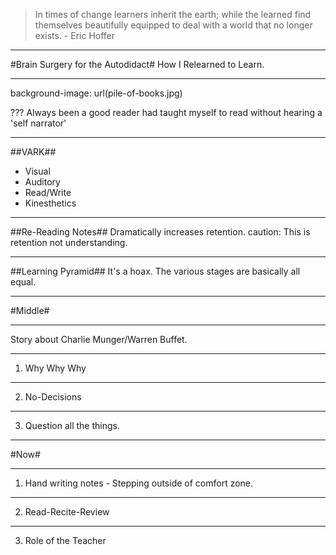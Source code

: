 > In times of change learners inherit the earth; while the learned find themselves beautifully equipped to deal with a world that no longer exists. - Eric Hoffer

---

#Brain Surgery for the Autodidact#
How I Relearned to Learn.

---
background-image: url(pile-of-books.jpg)


???
Always been a good reader
had taught myself to read without hearing a 'self narrator'

---

##VARK##
- Visual
- Auditory
- Read/Write
- Kinesthetics

---

##Re-Reading Notes##
Dramatically increases retention.
caution: This is retention not understanding.

---

##Learning Pyramid##
It's a hoax.
The various stages are basically all equal.

---

#Middle#

---

Story about Charlie Munger/Warren Buffet.

---

1. Why Why Why

---

2. No-Decisions

---

3. Question all the things.

---

#Now#

---

1. Hand writing notes - Stepping outside of comfort zone.

---

2. Read-Recite-Review

---

3. Role of the Teacher
